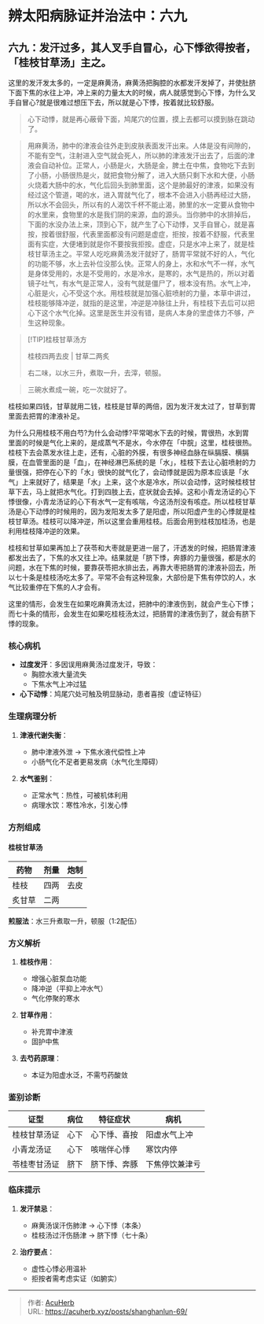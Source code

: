 # 辨太阳病脉证并治法中：六九


## 六九：发汗过多，其人叉手自冒心，心下悸欲得按者，「桂枝甘草汤」主之。

<!--more-->

这里的发汗发太多的，一定是麻黄汤，麻黄汤把胸腔的水都发汗发掉了，并使肚脐下面下焦的水往上冲，冲上来的力量太大的时候，病人就感觉到心下悸，为什么叉手自冒心?就是很难过想压下去，所以就是心下悸，按着就比较舒服。

> 心下动悸，就是再心蔽骨下面，鸠尾穴的位置，摸上去都可以摸到脉在跳动了。

> 用麻黄汤，肺中的津液会往外走到皮肤表面发汗出来。人体是没有间隙的，不能有空气，注射进入空气就会死人，所以肺的津液发汗出去了，后面的津液会自动补位。正常人，小肠是火，大肠是金，脾土在中焦，食物吃下去到了小肠，小肠很热是火，就把食物分解了，进入大肠只剩下水和大便，小肠火烧着大肠中的水，气化后回头到肺里面，这个是肺最好的津液，如果没有经过这个管道，喝的水，进入胃就气化了，根本不会进入小肠再经过大肠，所以水不会回头，所以有的人渴饮千杯不能止渴，肺里的水一定要从食物中的水里来，食物里的水是我们阴的来源，血的源头。当你肺中的水排掉后，下面的水没办法上来，顶到心下，就产生了心下动悸，叉手自冒心，就是喜按，按着很舒服，代表里面都没有问题是虚症，拒按，按着不舒服，代表里面有实症，大便堵到就是你不要按我拒按。虚症，只是水冲上来了，就是桂枝甘草汤主之。平常人吃吃麻黄汤发汗就好了，肠胃平常就不好的人，气化的功能不够，水上去补位没那么快。正常人的身上，水和水气不一样，水气是身体受用的，水是不受用的，水是冷水，是寒的，水气是热的，所以对着镜子吐气，有水气是正常人，没有气就是僵尸了，根本没有热。水气上冲，心脏是火，心不受这个水。用桂枝就是加强心脏喷射的力量，本草中讲过，桂枝能够降冲逆，就指的是这里，冲逆是冲脉往上升，有桂枝下去后可以把心下这个水气化掉。这里是医生并没有错，是病人本身的里虚体力不够，产生这种现象。

> [!TIP]桂枝甘草汤方
>
> 桂枝四两去皮 | 甘草二两炙
>
> 右二味，以水三升，煮取一升，去滓，顿服。

> 三碗水煮成一碗，吃一次就好了。

桂枝如果四钱，甘草就用二钱，桂枝是甘草的两倍，因为发汗发太过了，甘草到胃里面去把胃的津液补足。

为什么只用桂枝不用白芍?为什么会动悸?平常喝水下去的时候，胃很热，水到胃里面的时候是气化上来的，是成蒸气不是水，今水停在「中脘」这里，桂枝很热。桂枝下去会蒸发水往上走，还有，心脏的外膜，有很多神经血脉在纵膈膜、横膈膜，在血管里面的是「血」，在神经淋巴系统的是「水」，桂枝下去让心脏喷射的力量很强，把停在心下的「水」很快的就气化了，会动悸就是因为原本应该是「水气」上来就好了，结果是「水」上来，这个水是冷水，所以会动悸，这时候桂枝甘草下去，马上就把水气化。打到四肢上去，症状就会去掉。这和小青龙汤证的心下悸很像，小青龙汤证的心下有水气一定有咳喘，今这汤剂没有咳症。所以桂枝甘草汤是心下动悸的时候用的，因为发阳发太多了是阳虚，所以阳虚产生的心悸就是桂枝甘草汤。桂枝可以降冲逆，所以这里会重用桂枝。后面会用到桂枝加桂汤，也是利用桂枝降冲逆的效果。

桂枝和甘草如果再加上了茯苓和大枣就是更进一层了，汗透发的时候，把肠胃津液都发出去了，下焦的水又往上冲。结果就是「脐下悸，奔豚的力量很强，都是水的问题，水在下焦的时候，要靠茯苓把水排出去，再靠大枣把肠胃的津液补回去，所以七十条是桂枝汤吃太多了。平常不会有这种现象，大部份是下焦有停饮的人，水气比较重停在下焦的人才会有。

这里的情形，会发生在如果吃麻黄汤太过，把肺中的津液伤到，就会产生心下悸；而七十条的情形，会发生在如果吃桂枝汤太过，把肠胃的津液伤到了，就会有脐下悸的现象。

### 核心病机
- **过度发汗**：多因误用麻黄汤过度发汗，导致：
  - 胸腔水液大量流失
  - 下焦水气上冲过猛
- **心下动悸**：鸠尾穴处可触及明显脉动，患者喜按（虚证特征）

### 生理病理分析
1. **津液代谢失衡**：
   - 肺中津液外泄 → 下焦水液代偿性上冲
   - 小肠气化不足者更易发病（水气化生障碍）

2. **水气鉴别**：
   - 正常水气：热性，可被机体利用
   - 病理水饮：寒性冷水，引发心悸

### 方剂组成
#### 桂枝甘草汤
| 药物       | 剂量   | 炮制   |
|------------|--------|--------|
| 桂枝       | 四两   | 去皮   |
| 炙甘草     | 二两   |        |

**煎服法**：水三升煮取一升，顿服（1:2配伍）

### 方义解析
1. **桂枝作用**：
   - 增强心脏泵血功能
   - 降冲逆（平抑上冲水气）
   - 气化停聚的寒水

2. **甘草作用**：
   - 补充胃中津液
   - 固护中焦

3. **去芍药原理**：
   - 本证为阳虚水泛，不需芍药酸敛

### 鉴别诊断
| 证型         | 病位     | 特征症状       | 病机               |
|--------------|----------|----------------|--------------------|
| 桂枝甘草汤证 | 心下     | 心下悸、喜按   | 阳虚水气上冲       |
| 小青龙汤证   | 心下     | 咳喘伴心悸     | 寒饮内停           |
| 苓桂枣甘汤证 | 脐下     | 脐下悸、奔豚   | 下焦停饮兼津亏     |

### 临床提示
1. **发汗禁忌**：
   - 麻黄汤误汗伤肺津 → 心下悸（本条）
   - 桂枝汤过汗伤肠津 → 脐下悸（七十条）

2. **治疗要点**：
   - 虚性心悸必用温补
   - 拒按者需考虑实证（如腑实）



---

> 作者: [AcuHerb](https://acuherb.xyz)  
> URL: https://acuherb.xyz/posts/shanghanlun-69/  

